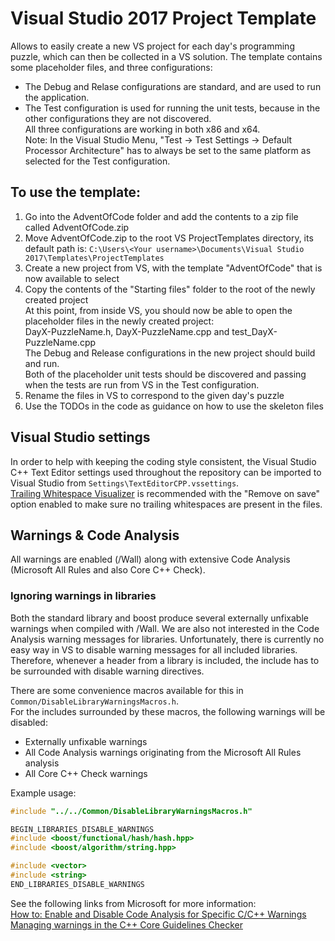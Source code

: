 # Visual Studio 2017 Project Template
Allows to easily create a new VS project for each day's programming puzzle, which can then be collected in a VS solution.
The template contains some placeholder files, and three configurations:  
- The Debug and Relase configurations are standard, and are used to run the application.  
- The Test configuration is used for running the unit tests, because in the other configurations they are not discovered.  
All three configurations are working in both x86 and x64.  
Note: In the Visual Studio Menu, "Test -> Test Settings -> Default Processor Architecture" has to always be set to the same platform as selected for the Test configuration.

## To use the template:
1. Go into the AdventOfCode folder and add the contents to a zip file called AdventOfCode.zip
2. Move AdventOfCode.zip to the root VS ProjectTemplates directory, its default path is:
`C:\Users\<Your username>\Documents\Visual Studio 2017\Templates\ProjectTemplates`
3. Create a new project from VS, with the template "AdventOfCode" that is now available to select
4. Copy the contents of the "Starting files" folder to the root of the newly created project  
At this point, from inside VS, you should now be able to open the placeholder files in the newly created project:  
DayX-PuzzleName.h, DayX-PuzzleName.cpp and test_DayX-PuzzleName.cpp  
The Debug and Release configurations in the new project should build and run.  
Both of the placeholder unit tests should be discovered and passing when the tests are run from VS in the Test configuration.  
5. Rename the files in VS to correspond to the given day's puzzle
6. Use the TODOs in the code as guidance on how to use the skeleton files

## Visual Studio settings
In order to help with keeping the coding style consistent, the Visual Studio C++ Text Editor settings used throughout the repository can be imported to Visual Studio from `Settings\TextEditorCPP.vssettings`.  
[Trailing Whitespace Visualizer](https://marketplace.visualstudio.com/items?itemName=MadsKristensen.TrailingWhitespaceVisualizer) is recommended with the "Remove on save" option enabled to make sure no trailing whitespaces are present in the files.

## Warnings & Code Analysis
All warnings are enabled (/Wall) along with extensive Code Analysis (Microsoft All Rules and also Core C++ Check).

### Ignoring warnings in libraries

Both the standard library and boost produce several externally unfixable warnings when compiled with /Wall.
We are also not interested in the Code Analysis warning messages for libraries.
Unfortunately, there is currently no easy way in VS to disable warning messages for all included libraries. 
Therefore, whenever a header from a library is included, the include has to be surrounded with disable warning directives.

There are some convenience macros available for this in `Common/DisableLibraryWarningsMacros.h`.  
For the includes surrounded by these macros, the following warnings will be disabled:  
- Externally unfixable warnings  
- All Code Analysis warnings originating from the Microsoft All Rules analysis  
- All Core C++ Check warnings

Example usage:  

```cpp
#include "../../Common/DisableLibraryWarningsMacros.h"

BEGIN_LIBRARIES_DISABLE_WARNINGS
#include <boost/functional/hash/hash.hpp>
#include <boost/algorithm/string.hpp>

#include <vector>
#include <string>
END_LIBRARIES_DISABLE_WARNINGS
```

See the following links from Microsoft for more information:  
[How to: Enable and Disable Code Analysis for Specific C/C++ Warnings](https://msdn.microsoft.com/en-us/library/zyhb0b82(v=vs.100).aspx)  
[Managing warnings in the C++ Core Guidelines Checker](https://blogs.msdn.microsoft.com/vcblog/2017/08/14/managing-warnings-in-the-c-core-guidelines-checker/)
